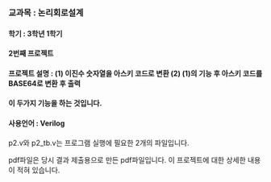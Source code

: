### 교과목 : 논리회로설계
#### 학기 : 3학년 1학기
#### 2번째 프로젝트
#### 프로젝트 설명 : (1) 이진수 숫자열을 아스키 코드로 변환 (2) (1)의 기능 후 아스키 코드를 BASE64로 변환 후 출력

#### 이 두가지 기능을 하는 것입니다.
#### 사용언어 : Verilog

p2.v와 p2_tb.v는 프로그램 실행에 필요한 2개의 파일입니다.

pdf파일은 당시 결과 제출용으로 만든 pdf파일입니다. 이 프로젝트에 대한 상세한 내용이 적혀 있습니다.

